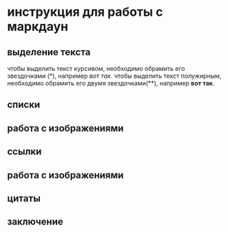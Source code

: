 # инструкция для работы с маркдаун

## выделение текста
чтобы выделить текст курсивом, необходимо обрамить его звездочками (*), например *вот так*. 
чтобы выделить текст полужирным, необходимо обрамить его двумя звездочками(**), например **вот так**.
## списки

## работа с изображениями

## ссылки

## работа с изображениями

## цитаты

## заключение
